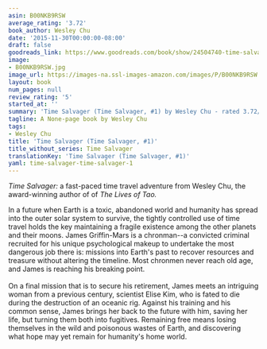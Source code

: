 ```yaml
---
asin: B00NKB9RSW
average_rating: '3.72'
book_author: Wesley Chu
date: '2015-11-30T00:00:00-08:00'
draft: false
goodreads_link: https://www.goodreads.com/book/show/24504740-time-salvager
image:
- B00NKB9RSW.jpg
image_url: https://images-na.ssl-images-amazon.com/images/P/B00NKB9RSW.01._SCLZZZZZZZ.jpg
layout: book
num_pages: null
review_rating: '5'
started_at: ''
summary: 'Time Salvager (Time Salvager, #1) by Wesley Chu - rated 3.72/5 on Goodreads'
tagline: A None-page book by Wesley Chu
tags:
- Wesley Chu
title: 'Time Salvager (Time Salvager, #1)'
title_without_series: Time Salvager
translationKey: 'Time Salvager (Time Salvager, #1)'
yaml: time-salvager-time-salvager-1
---
```


<div>
  <p><i>Time Salvager: </i>a fast-paced time travel adventure from Wesley Chu, the award-winning author of of <i>The Lives of Tao.</i></p>
  <p>In a future when Earth is a toxic, abandoned world and humanity has spread into the outer solar system to survive, the tightly controlled use of time travel holds the key maintaining a fragile existence among the other planets and their moons. James Griffin-Mars is a chronman--a convicted criminal recruited for his unique psychological makeup to undertake the most dangerous job there is: missions into Earth's past to recover resources and treasure without altering the timeline. Most chronmen never reach old age, and James is reaching his breaking point. <br /><br />On a final mission that is to secure his retirement, James meets an intriguing woman from a previous century, scientist Elise Kim, who is fated to die during the destruction of an oceanic rig. Against his training and his common sense, James brings her back to the future with him, saving her life, but turning them both into fugitives. Remaining free means losing themselves in the wild and poisonous wastes of Earth, and discovering what hope may yet remain for humanity's home world.</p>
</div>